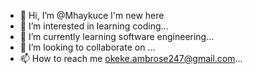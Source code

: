 - 👋 Hi, I’m @Mhaykuce I'm new here
- 👀 I’m interested in learning coding...
- 🌱 I’m currently learning software engineering...
- 💞️ I’m looking to collaborate on ...
- 📫 How to reach me okeke.ambrose247@gmail.com...

<!---
Mhaykuce/Mhaykuce is a ✨ special ✨ repository because its `README.md` (this file) appears on your GitHub profile.
You can click the Preview link to take a look at your changes.
--->
